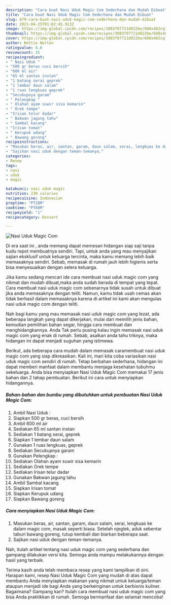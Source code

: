 ```yaml
---
description: "Cara buat Nasi Uduk Magic Com Sederhana dan Mudah Dibuat"
title: "Cara buat Nasi Uduk Magic Com Sederhana dan Mudah Dibuat"
slug: 679-cara-buat-nasi-uduk-magic-com-sederhana-dan-mudah-dibuat
date: 2021-04-25T01:02:45.913Z
image: https://img-global.cpcdn.com/recipes/3003f07721d022be/680x482cq70/nasi-uduk-magic-com-foto-resep-utama.jpg
thumbnail: https://img-global.cpcdn.com/recipes/3003f07721d022be/680x482cq70/nasi-uduk-magic-com-foto-resep-utama.jpg
cover: https://img-global.cpcdn.com/recipes/3003f07721d022be/680x482cq70/nasi-uduk-magic-com-foto-resep-utama.jpg
author: Nettie Norton
ratingvalue: 4.6
reviewcount: 15
recipeingredient:
- " Nasi Uduk "
- "500 gr beras cuci bersih"
- "600 ml air"
- "65 ml santan instan"
- "1 batang serai geprek"
- "1 lembar daun salam"
- "1 ruas lengkuas geprek"
- "Secukupnya garam"
- " Pelengkap "
- " Olahan ayam suwir sisa kemarin"
- " Orek tempe"
- "Irisan telur dadar"
- " Bakwan jagung tahu"
- " Sambal kacang"
- "Irisan tomat"
- " Kerupuk udang"
- " Bawang goreng"
recipeinstructions:
- "Masukan beras, air, santan, garam, daun salam, serai, lengkuas ke dalam magic com, masak seperti biasa. Setelah njeglek, aduk sebentar taburi bawang goreng, tutup kembali dan biarkan beberapa saat."
- "Sajikan nasi uduk dengan teman-temanya."
categories:
- Resep
tags:
- nasi
- uduk
- magic

katakunci: nasi uduk magic 
nutrition: 239 calories
recipecuisine: Indonesian
preptime: "PT28M"
cooktime: "PT60M"
recipeyield: "1"
recipecategory: Dessert

---
```



![Nasi Uduk Magic Com](https://img-global.cpcdn.com/recipes/3003f07721d022be/680x482cq70/nasi-uduk-magic-com-foto-resep-utama.jpg)

Di era  saat ini , anda memang dapat memesan hidangan siap saji tanpa kudu repot membuatnya sendiri. Tapi, untuk anda yang mau menyajikan sajian eksklusif untuk keluarga tercinta, maka kamu memang lebih baik memasaknya sendiri. Sebab, memasak di rumah jauh lebih higienis serta bisa menyesuaikan dengan selera keluarga.

Jika kamu sedang mencari ide cara membuat nasi uduk magic com yang nikmat dan mudah dibuat,maka anda sudah berada di tempat yang tepat. Cara membuat nasi uduk magic com  sebenarnya tidak susah untuk dibuat jika anda memasaknya dengan teliti. Namun, kamu tidak usah cemas akan tidak berhasil dalam memasaknya 
karena di artikel ini kami akan mengulas nasi uduk magic com dengan teliti.  



Nah bagi kamu yang mau memasak nasi uduk magic com yang lezat, ada beberapa langkah yang dapat dikerjakan, mulai dari memilih jenis bahan, kemudian pemilihan bahan segar, hingga cara membuat dan menghidangkannya. Anda Tak perlu pusing kalau ingin memasak nasi uduk magic com yang enak di rumah. Sebab, asalkan anda  tahu triknya, maka hidangan ini dapat menjadi suguhan yang istimewa.

Berikut, ada beberapa cara mudah dalam memasak caramembuat nasi uduk magic com yang siap dikreasikan. Kali ini, mari kita coba variasikan nasi uduk magic com sendiri di rumah. Tetap berbahan sederhana, hidangan ini dapat memberi manfaat dalam membantu menjaga kesehatan tubuhmu sekeluarga. Anda bisa menyiapkan Nasi Uduk Magic Com memakai 17 jenis bahan dan 2 tahap pembuatan. Berikut ini cara untuk menyiapkan hidangannya.

<!--inarticleads1-->

##### Bahan-bahan dan bumbu yang dibutuhkan untuk pembuatan Nasi Uduk Magic Com:

1. Ambil  Nasi Uduk :
1. Siapkan 500 gr beras, cuci bersih
1. Ambil 600 ml air
1. Sediakan 65 ml santan instan
1. Sediakan 1 batang serai, geprek
1. Siapkan 1 lembar daun salam
1. Gunakan 1 ruas lengkuas, geprek
1. Sediakan Secukupnya garam
1. Gunakan  Pelengkap :
1. Sediakan  Olahan ayam suwir sisa kemarin
1. Sediakan  Orek tempe
1. Sediakan Irisan telur dadar
1. Gunakan  Bakwan jagung tahu
1. Ambil  Sambal kacang
1. Siapkan Irisan tomat
1. Siapkan  Kerupuk udang
1. Siapkan  Bawang goreng




<!--inarticleads2-->

##### Cara menyiapkan Nasi Uduk Magic Com:

1. Masukan beras, air, santan, garam, daun salam, serai, lengkuas ke dalam magic com, masak seperti biasa. Setelah njeglek, aduk sebentar taburi bawang goreng, tutup kembali dan biarkan beberapa saat.
1. Sajikan nasi uduk dengan teman-temanya.




Nah, itulah artikel tentang  nasi uduk magic com  yang sederhana dan gampang dilakukan versi kita. Semoga anda mampu melakukannya dengan hasil yang terbaik. 

Terima kasih anda telah membaca resep yang kami tampilkan di sini. Harapan kami, resep  Nasi Uduk Magic Com yang mudah di atas dapat membantu Anda menyiapkan makanan yang nikmat untuk keluarga/teman ataupun menjadi ide bagi Anda yang berkeinginan untuk berbisnis kuliner. Bagaimana? Gampang kan? Itulah cara membuat nasi uduk magic com yang bisa Anda praktikkan di rumah. Semoga bermanfaat dan selamat mencoba!

